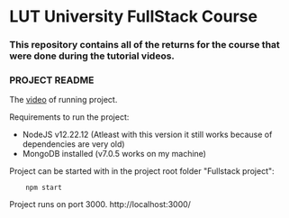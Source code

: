 # LUT University FullStack Course 

### This repository contains all of the returns for the course that were done during the tutorial videos. 

### PROJECT README
The [video](https://www.youtube.com/watch?v=u1t9ES1Oxuo) of running project.

Requirements to run the project:
- NodeJS v12.22.12 (Atleast with this version it still works because of dependencies are very old)
- MongoDB installed (v7.0.5 works on my machine)
  
Project can be started with in the project root folder "Fullstack project": 
```
    npm start
```
Project runs on port 3000. http://localhost:3000/
